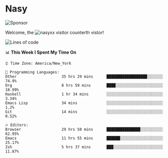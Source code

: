 # Nasy

<!--
<p align="center">
<img height="200" src="https://github-readme-stats.vercel.app/api?username=nasyxx&count_private=true&show_icons=true&theme=dracula&include_all_commits=true"/>
<img height="200" src="https://github-readme-stats.vercel.app/api/top-langs/?username=nasyxx&theme=dracula&hide=html,jupyter+notebook&count_private=true&show_icons=true"/>
</p>

  
----------------
-->

![Sponsor](https://img.shields.io/static/v1.svg?label=Sponsor&message=%E2%9D%A4&logo=GitHub&style=flat&color=pink)
 
Welcome, the ![nasyxx visitor counter](https://count.getloli.com/get/@nasyxx?theme=rule34)th vistor!
 
<!--START_SECTION:waka-->
![Lines of code](https://img.shields.io/badge/From%20Hello%20World%20I%27ve%20Written-600238%20lines%20of%20code-blue)

📊 **This Week I Spent My Time On** 

```text
⌚︎ Time Zone: America/New_York

💬 Programming Languages: 
Other                    35 hrs 29 mins      ██████████████████░░░░░░░   74.9% 
Org                      8 hrs 59 mins       ████░░░░░░░░░░░░░░░░░░░░░   18.99% 
Haskell                  1 hr 34 mins        ░░░░░░░░░░░░░░░░░░░░░░░░░   3.34% 
Emacs Lisp               34 mins             ░░░░░░░░░░░░░░░░░░░░░░░░░   1.2% 
Git                      14 mins             ░░░░░░░░░░░░░░░░░░░░░░░░░   0.52%

🔥 Editors: 
Browser                  29 hrs 50 mins      ███████████████░░░░░░░░░░   62.95% 
Emacs                    11 hrs 55 mins      ██████░░░░░░░░░░░░░░░░░░░   25.17% 
Zsh                      5 hrs 37 mins       ███░░░░░░░░░░░░░░░░░░░░░░   11.87%

```


<!--END_SECTION:waka-->

<!-- ![visitors](https://visitor-badge.laobi.icu/badge?page_id=nasyxx.nasyxx) -->
